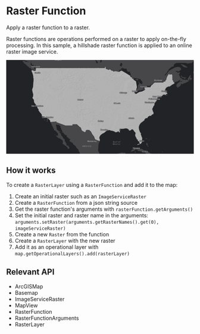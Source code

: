 # Raster Function

Apply a raster function to a raster.

Raster functions are operations performed on a raster to apply on-the-fly processing. In this sample, a hillshade 
raster function is applied to an online raster image service.

<img src="RasterFunction.png"/>

## How it works

To create a `RasterLayer` using a `RasterFunction` and add it to the map:

  1. Create an initial raster such as an `ImageServiceRaster`
  2. Create a `RasterFunction` from a json string source
  3. Get the raster function's arguments with `rasterFunction.getArguments()`
  4. Set the initial raster and raster name in the arguments: `arguments.setRaster(arguments.getRasterNames().get(0), imageServiceRaster)`
  5. Create a new `Raster` from the function
  6. Create a `RasterLayer` with the new raster
  7. Add it as an operational layer with `map.getOperationalLayers().add(rasterLayer)`


## Relevant API


  * ArcGISMap
  * Basemap
  * ImageServiceRaster
  * MapView
  * RasterFunction
  * RasterFunctionArguments
  * RasterLayer

